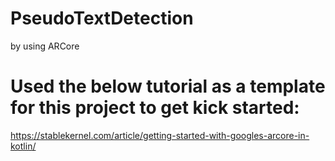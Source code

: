 # PseudoTextDetection
by using ARCore

# Used the below tutorial as a template for this project to get kick started:
https://stablekernel.com/article/getting-started-with-googles-arcore-in-kotlin/